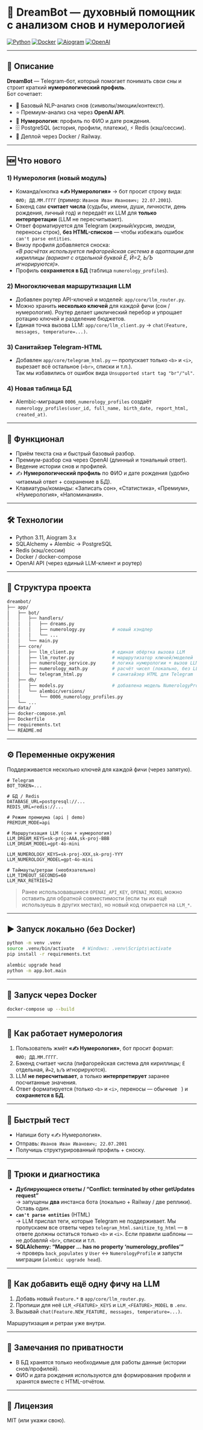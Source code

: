 # 🌙 DreamBot — духовный помощник с анализом снов и нумерологией

[![Python](https://img.shields.io/badge/python-3.11-blue.svg)](https://www.python.org/)
[![Docker](https://img.shields.io/badge/docker-ready-blue.svg)](https://www.docker.com/)
[![Aiogram](https://img.shields.io/badge/aiogram-3.x-green.svg)](https://docs.aiogram.dev/)
[![OpenAI](https://img.shields.io/badge/OpenAI-API-orange.svg)](https://platform.openai.com/)

---

## 📖 Описание

**DreamBot** — Telegram-бот, который помогает понимать свои сны и строит краткий **нумерологический профиль**.  
Бот сочетает:

- 🔑 Базовый NLP-анализ снов (символы/эмоции/контекст).
- ⭐ Премиум-анализ сна через **OpenAI API**.
- 🔢 **Нумерология**: профиль по ФИО и дате рождения.
- 🗄️ PostgreSQL (история, профили, платежи), ⚡ Redis (кэш/сессии).
- 🐳 Деплой через Docker / Railway.

---

## 🆕 Что нового

### 1) Нумерология (новый модуль)
- Команда/кнопка **«✍ Нумерология»** → бот просит строку вида:  
  `ФИО; ДД.ММ.ГГГГ` (пример: `Иванов Иван Иванович; 22.07.2001`).
- Бэкенд сам **считает числа** (судьбы, имени, души, личности, день рождения, личный год) и передаёт их LLM для **только интерпретации** (LLM не пересчитывает).
- Ответ форматируется для Telegram (жирный/курсив, эмодзи, переносы строк), **без HTML-списков** — чтобы избежать ошибок `can't parse entities`.
- Внизу профиля добавляется сноска:  
  _«В расчётах используется пифагорейская система в адаптации для кириллицы (вариант с отдельной буквой Ё, Й=2, Ь/Ъ игнорируются)»._
- Профиль **сохраняется в БД** (таблица `numerology_profiles`).

### 2) Многоключевая маршрутизация LLM
- Добавлен роутер API-ключей и моделей: `app/core/llm_router.py`.
- Можно хранить **несколько ключей** для каждой фичи (сон / нумерология). Роутер делает циклический перебор и упрощает ротацию ключей и разделение бюджетов.
- Единая точка вызова LLM: `app/core/llm_client.py` → `chat(Feature, messages, temperature=...)`.

### 3) Санитайзер Telegram-HTML
- Добавлен `app/core/telegram_html.py` — пропускает только `<b>` и `<i>`, вырезает всё остальное (`<br>`, списки и т.п.).  
  Так мы избавились от ошибок вида `Unsupported start tag "br"/"ul"`.

### 4) Новая таблица БД
- Alembic-миграция `0006_numerology_profiles` создаёт
  `numerology_profiles(user_id, full_name, birth_date, report_html, created_at)`.

---

## 🚀 Функционал

- Приём текста сна и быстрый базовый разбор.
- Премиум-разбор сна через OpenAI (длинный и тональный ответ).
- Ведение истории снов и профилей.
- ✍ **Нумерологический профиль** по ФИО и дате рождения (удобно читаемый ответ + сохранение в БД).
- Клавиатуры/команды: «Записать сон», «Статистика», «Премиум», «Нумерология», «Напоминания».

---

## 🛠️ Технологии

- Python 3.11, Aiogram 3.x  
- SQLAlchemy + Alembic → PostgreSQL  
- Redis (кэш/сессии)  
- Docker / docker-compose  
- OpenAI API (через единый LLM-клиент и роутер)

---

## 📂 Структура проекта

```bash
dreambot/
├── app/
│   ├── bot/
│   │   ├── handlers/
│   │   │   ├── dreams.py
│   │   │   ├── numerology.py          # новый хэндлер
│   │   │   └── ...
│   │   └── main.py
│   ├── core/
│   │   ├── llm_client.py              # единая обёртка вызова LLM
│   │   ├── llm_router.py              # маршрутизатор ключей/моделей
│   │   ├── numerology_service.py      # логика нумерологии + вызов LLM
│   │   ├── numerology_math.py         # расчёт чисел (локально, без LLM)
│   │   └── telegram_html.py           # санитайзер HTML для Telegram
│   ├── db/
│   │   ├── models.py                  # добавлена модель NumerologyProfile
│   │   └── alembic/versions/
│   │       └── 0006_numerology_profiles.py
│   └── ...
├── data/
├── docker-compose.yml
├── Dockerfile
├── requirements.txt
└── README.md
```

---

## ⚙️ Переменные окружения

Поддерживается несколько ключей для каждой фичи (через запятую).

```env
# Telegram
BOT_TOKEN=...

# БД / Redis
DATABASE_URL=postgresql://...
REDIS_URL=redis://...

# Режим премиума (api | demo)
PREMIUM_MODE=api

# Маршрутизация LLM (сон + нумерология)
LLM_DREAM_KEYS=sk-proj-AAA,sk-proj-BBB
LLM_DREAM_MODEL=gpt-4o-mini

LLM_NUMEROLOGY_KEYS=sk-proj-XXX,sk-proj-YYY
LLM_NUMEROLOGY_MODEL=gpt-4o-mini

# Таймауты/ретраи (необязательно)
LLM_TIMEOUT_SECONDS=60
LLM_MAX_RETRIES=2
```

> Ранее использовавшиеся `OPENAI_API_KEY`, `OPENAI_MODEL` можно оставить для обратной совместимости (если ты их ещё используешь в других местах), но новый код опирается на `LLM_*`.

---

## ▶️ Запуск локально (без Docker)

```bash
python -m venv .venv
source .venv/bin/activate   # Windows: .venv\Scripts\activate
pip install -r requirements.txt

alembic upgrade head
python -m app.bot.main
```

---

## 🐳 Запуск через Docker

```bash
docker-compose up --build
```

---

## 🧭 Как работает нумерология

1. Пользователь жмёт **«✍ Нумерология»**, бот просит формат:  
   `ФИО; ДД.ММ.ГГГГ`.
2. Бэкенд считает числа (пифагорейская система для кириллицы; `Ё` отдельная, `Й=2`, `Ь/Ъ` игнорируются).
3. LLM **не пересчитывает**, а только **интерпретирует** заранее посчитанные значения.
4. Ответ форматируется (только `<b>` и `<i>`, переносы — обычные `
`) и **сохраняется в БД**.

---

## 🧪 Быстрый тест

- Напиши боту «✍ Нумерология».  
- Отправь: `Иванов Иван Иванович; 22.07.2001`  
- Получишь структурированный профиль + сноску.

---

## 🧯 Трюки и диагностика

- **Дублирующиеся ответы / “Conflict: terminated by other getUpdates request”**  
  → запущены **два** инстанса бота (локально + Railway / две реплики). Оставь один.
- **`can't parse entities`** (HTML)  
  → LLM прислал теги, которые Telegram не поддерживает. Мы пропускаем все ответы через `telegram_html.sanitize_tg_html` — в ответе должны остаться только `<b>` и `<i>`. Если правили шаблоны — не добавляй `<br>`, списки и т.п.
- **SQLAlchemy: “Mapper … has no property ‘numerology_profiles’”**  
  → проверь `back_populates` у `User` ↔ `NumerologyProfile` и запусти миграции (`alembic upgrade head`).

---

## 🧩 Как добавить ещё одну фичу на LLM

1. Добавь новый `Feature.*` в `app/core/llm_router.py`.
2. Пропиши для неё `LLM_<FEATURE>_KEYS` и `LLM_<FEATURE>_MODEL` в `.env`.
3. Вызывай `chat(Feature.NEW_FEATURE, messages, temperature=...)`.

Маршрутизация и ретраи уже внутри.

---

## 🔐 Замечания по приватности

- В БД хранятся только необходимые для работы данные (истории снов/профилей).  
- ФИО и дата рождения используются для формирования профиля и хранятся вместе с HTML-отчётом.

---

## 🧾 Лицензия

MIT (или укажи свою).
